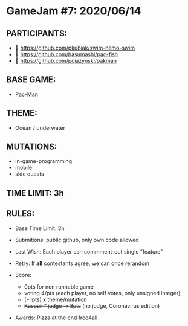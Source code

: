 # GameJam #7: 2020/06/14 #

## PARTICIPANTS: ##
- :1st_place_medal: https://github.com/pkubiak/swim-nemo-swim
- :2nd_place_medal: https://github.com/hasumashi/pac-fish
- :3rd_place_medal: https://github.com/pciazynski/pakman

## BASE GAME: ##
- [Pac-Man](https://en.wikipedia.org/wiki/Pac-Man)

## THEME: ##
- Ocean / underwater

## MUTATIONS: ##
- in-game-programming
- mobile
- side quests

## TIME LIMIT: 3h ##

## RULES: ##
- Base Time Limit: 3h
- Submitions: public github, only own code allowed
- Last Wish: Each player can commment-out single "feature"
- Retry: If **all** contestants agree, we can once rerandom
   
- Score:
   - 0pts for non runnable game
   - voting 4/pts (each player, no self votes, only unsigned integer),
   - (+1pts) x theme/mutation
   - ~~Kaspair™ judge -> 3pts~~ (no judge, Coronavirus edition)

- Awards: ~~Pizza at the end free4all~~

